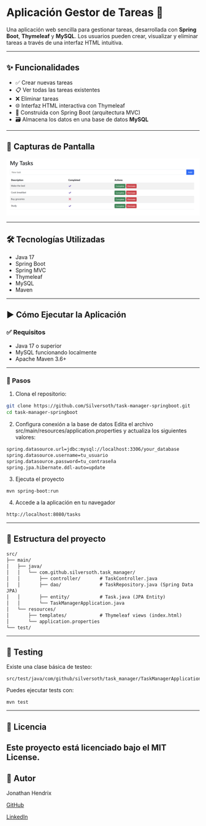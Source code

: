 # Aplicación Gestor de Tareas 📝

Una aplicación web sencilla para gestionar tareas, desarrollada con **Spring Boot**, **Thymeleaf** y **MySQL**. Los usuarios pueden crear, visualizar y eliminar tareas a través de una interfaz HTML intuitiva.

---

## ✨ Funcionalidades

- ✅ Crear nuevas tareas  
- 📋 Ver todas las tareas existentes  
- ❌ Eliminar tareas  
- 🌐 Interfaz HTML interactiva con Thymeleaf  
- 🧱 Construida con Spring Boot (arquitectura MVC)  
- 🗃️ Almacena los datos en una base de datos **MySQL**

---

## 📸 Capturas de Pantalla

![Screenshot](./assets/Pic1.png)

---

## 🛠 Tecnologías Utilizadas

- Java 17  
- Spring Boot  
- Spring MVC  
- Thymeleaf  
- MySQL  
- Maven  

---

## ▶ Cómo Ejecutar la Aplicación

### ✅ Requisitos

- Java 17 o superior  
- MySQL funcionando localmente  
- Apache Maven 3.6+  

---

### 🚀 Pasos

1. Clona el repositorio:
```bash
git clone https://github.com/Silversoth/task-manager-springboot.git
cd task-manager-springboot
```
2. Configura conexión a la base de datos
Edita el archivo src/main/resources/application.properties y actualiza los siguientes valores:
```
spring.datasource.url=jdbc:mysql://localhost:3306/your_database
spring.datasource.username=tu_usuario
spring.datasource.password=tu_contraseña
spring.jpa.hibernate.ddl-auto=update
```
3. Ejecuta el proyecto
```
mvn spring-boot:run
```
4. Accede a la aplicación en tu navegador
```   
http://localhost:8080/tasks
```
---
## 📂 Estructura del proyecto
```
src/
├── main/
│   ├── java/
│   │   └── com.github.silversoth.task_manager/
│   │       ├── controller/       # TaskController.java
│   │       ├── dao/              # TaskRepository.java (Spring Data JPA)
│   │       ├── entity/           # Task.java (JPA Entity)
│   │       └── TaskManagerApplication.java
│   └── resources/
│       ├── templates/            # Thymeleaf views (index.html)
│       └── application.properties
└── test/

```
---
## 🧪 Testing
Existe una clase básica de testeo:
```
src/test/java/com/github/silversoth/task_manager/TaskManagerApplicationTests.java

```
Puedes ejecutar tests con:
```
mvn test
```

---
## 📄 Licencia

Este proyecto está licenciado bajo el MIT License.
---
## 👤 Autor
Jonathan Hendrix

[GitHub](https://github.com/Silversoth)

[LinkedIn](https://www.linkedin.com/in/jonathan-hendrix-dev/?profileId=ACoAABaHN2MBCx8MlxM46klT3fXvOH9NIHW7b3I)















